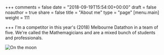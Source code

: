 +++
comments = false
date = "2018-09-19T15:54:00+00:00"
draft = false
noauthor = true
share = false
title = "About me"
type = "page"
[menu.main]
weight = 111

+++
I'm a competitor in this year's (2018) Melbourne Datathon in a team of five.  We're called the Mathemagicians and are a mixed bunch of students and professionals.

![On the moon](/img/on_the_moon.JPG)